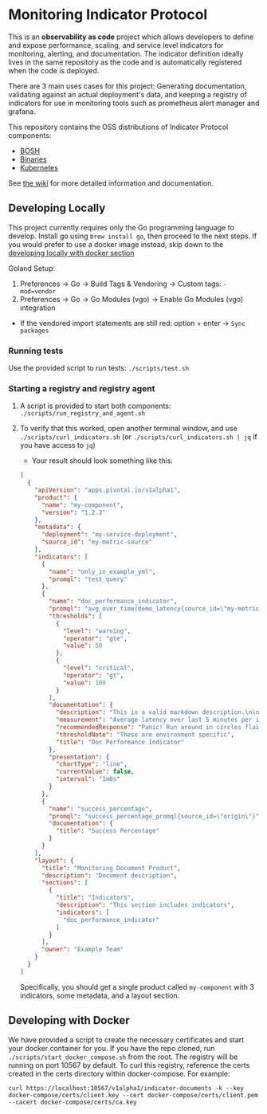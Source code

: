 # Monitoring Indicator Protocol

This is an **observability as code** project which allows developers to define and expose performance, scaling,
and service level indicators for monitoring, alerting, and documentation.
The indicator definition ideally lives in the same repository as the code and is automatically registered when the code is deployed.

There are 3 main uses cases for this project: Generating documentation, validating against an actual deployment's data,
and keeping a registry of indicators for use in monitoring tools such as prometheus alert manager and grafana.

This repository contains the OSS distributions of Indicator Protocol components:
- [BOSH](https://github.com/pivotal/monitoring-indicator-protocol/tree/master/bosh-release)
- [Binaries](https://github.com/pivotal/monitoring-indicator-protocol/releases)
- [Kubernetes](https://github.com/pivotal/monitoring-indicator-protocol/tree/master/k8s)

See [the wiki](https://github.com/pivotal/monitoring-indicator-protocol/wiki) for more detailed information and documentation.

## Developing Locally

This project currently requires only the Go programming language to develop.
Install go using `brew install go`, then proceed to the next steps. 
If you would prefer to use a docker image instead, skip down to the [developing locally with docker section](#developing-with-docker)

Goland Setup:
1. Preferences -> Go -> Build Tags & Vendoring -> Custom tags: `-mod=vendor`
1. Preferences -> Go -> Go Modules (vgo) -> Enable Go Modules (vgo) integration
* If the vendored import statements are still red: option + enter -> `Sync packages`

### Running tests

Use the provided script to run tests: `./scripts/test.sh`

### Starting a registry and registry agent

1. A script is provided to start both components: `./scripts/run_registry_and_agent.sh`
1. To verify that this worked, open another terminal window, and use `./scripts/curl_indicators.sh` (or `./scripts/curl_indicators.sh | jq` if you have access to `jq`)
   * Your result should look something like this:

   ```json
   [
     {
       "apiVersion": "apps.pivotal.io/v1alpha1",
       "product": {
         "name": "my-component",
         "version": "1.2.3"
       },
       "metadata": {
         "deployment": "my-service-deployment",
         "source_id": "my-metric-source"
       },
       "indicators": [
         {
           "name": "only_in_example_yml",
           "promql": "test_query"
         },
         {
           "name": "doc_performance_indicator",
           "promql": "avg_over_time(demo_latency{source_id=\"my-metric-source\",deployment=\"my-service-deployment\"}[5m])",
           "thresholds": [
             {
               "level": "warning",
               "operator": "gte",
               "value": 50
             },
             {
               "level": "critical",
               "operator": "gt",
               "value": 100
             }
           ],
           "documentation": {
             "description": "This is a valid markdown description.\n\n**Use**: This indicates nothing. It is placeholder text.\n\n**Type**: Gauge\n**Frequency**: 60 s\n",
             "measurement": "Average latency over last 5 minutes per instance",
             "recommendedResponse": "Panic! Run around in circles flailing your arms.",
             "thresholdNote": "These are environment specific",
             "title": "Doc Performance Indicator"
           },
           "presentation": {
             "chartType": "line",
             "currentValue": false,
             "interval": "1m0s"
           }
         },
         {
           "name": "success_percentage",
           "promql": "success_percentage_promql{source_id=\"origin\"}",
           "documentation": {
             "title": "Success Percentage"
           }
         }
       ],
       "layout": {
         "title": "Monitoring Document Product",
         "description": "Document description",
         "sections": [
           {
             "title": "Indicators",
             "description": "This section includes indicators",
             "indicators": [
               "doc_performance_indicator"
             ]
           }
         ],
         "owner": "Example Team"
       }
     }
   ]

   ```

   Specifically, you should get a single product called `my-component` with 3 indicators, some metadata,
   and a layout section.
   
## Developing with Docker
We have provided a script to create the necessary certificates and start your docker container for you. If you have the repo cloned, run `./scripts/start_docker_compose.sh` from the root. The registry will be running on port 10567 by default. To curl this registry, reference the certs created in the certs directory within docker-compose. For example:

```
curl https://localhost:10567/v1alpha1/indicator-documents -k --key docker-compose/certs/client.key --cert docker-compose/certs/client.pem --cacert docker-compose/certs/ca.key
```

   
